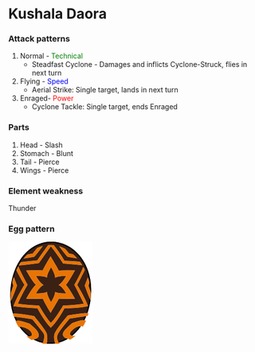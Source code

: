 # Kushala Daora

### Attack patterns
1. Normal - <span style="color:green">Technical</span>
   - Steadfast Cyclone - Damages and inflicts Cyclone-Struck, flies in next turn
2. Flying - <span style="color:blue">Speed</span>
    - Aerial Strike: Single target, lands in next turn
3. Enraged- <span style="color:red">Power</span>
    - Cyclone Tackle: Single target, ends Enraged

### Parts
1. Head - Slash 
2. Stomach - Blunt
3. Tail - Pierce
4. Wings - Pierce

### Element weakness
Thunder

### Egg pattern
![image info](../assets/kushala_daora.png)